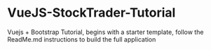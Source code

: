 # VueJS-StockTrader-Tutorial
Vuejs + Bootstrap Tutorial, begins with a starter template, follow the ReadMe.md instructions to build the full application
